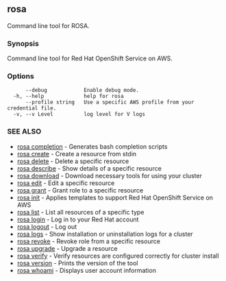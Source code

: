 ## rosa

Command line tool for ROSA.

### Synopsis

Command line tool for Red Hat OpenShift Service on AWS.

### Options

```
      --debug            Enable debug mode.
  -h, --help             help for rosa
      --profile string   Use a specific AWS profile from your credential file.
  -v, --v Level          log level for V logs
```

### SEE ALSO

* [rosa completion](rosa_completion.md)	 - Generates bash completion scripts
* [rosa create](rosa_create.md)	 - Create a resource from stdin
* [rosa delete](rosa_delete.md)	 - Delete a specific resource
* [rosa describe](rosa_describe.md)	 - Show details of a specific resource
* [rosa download](rosa_download.md)	 - Download necessary tools for using your cluster
* [rosa edit](rosa_edit.md)	 - Edit a specific resource
* [rosa grant](rosa_grant.md)	 - Grant role to a specific resource
* [rosa init](rosa_init.md)	 - Applies templates to support Red Hat OpenShift Service on AWS
* [rosa list](rosa_list.md)	 - List all resources of a specific type
* [rosa login](rosa_login.md)	 - Log in to your Red Hat account
* [rosa logout](rosa_logout.md)	 - Log out
* [rosa logs](rosa_logs.md)	 - Show installation or uninstallation logs for a cluster
* [rosa revoke](rosa_revoke.md)	 - Revoke role from a specific resource
* [rosa upgrade](rosa_upgrade.md)	 - Upgrade a resource
* [rosa verify](rosa_verify.md)	 - Verify resources are configured correctly for cluster install
* [rosa version](rosa_version.md)	 - Prints the version of the tool
* [rosa whoami](rosa_whoami.md)	 - Displays user account information

